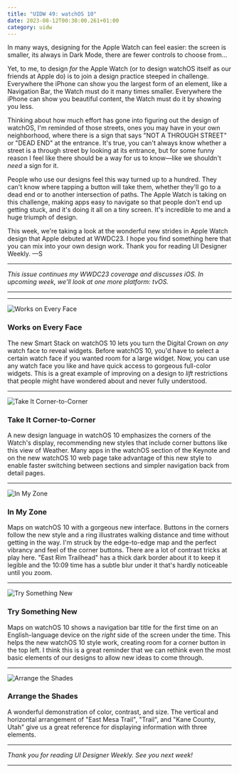 ```yaml
---
title: "UIDW 49: watchOS 10"
date: 2023-08-12T00:30:00.261+01:00
category: uidw
---
```


In many ways, designing for the Apple Watch can feel easier: the screen is smaller, its always in Dark Mode, there are fewer controls to choose from...

Yet, to me, to design _for_ the Apple Watch (or to design watchOS itself as our friends at Apple do) is to join a design practice steeped in challenge. Everywhere the iPhone can show you the largest form of an element, like a Navigation Bar, the Watch must do it many times smaller. Everywhere the iPhone can show you beautiful content, the Watch must do it by showing you less.

Thinking about how much effort has gone into figuring out the design of watchOS, I'm reminded of those streets, ones you may have in your own neighborhood, where there is a sign that says "NOT A THROUGH STREET" or "DEAD END" at the entrance. It's true, you can't always know whether a street is a through street by looking at its entrance, but for some funny reason I feel like there should be a way for us to know—like we shouldn't _need_ a sign for it.

People who use our designs feel this way turned up to a hundred. They can't know where tapping a button will take them, whether they'll go to a dead end or to another intersection of paths. The Apple Watch is taking on this challenge, making apps easy to navigate so that people don't end up getting stuck, and it's doing it all on a tiny screen. It's incredible to me and a huge triumph of design.

This week, we're taking a look at the wonderful new strides in Apple Watch design that Apple debuted at WWDC23\. I hope you find something here that you can mix into your own design work. Thank you for reading UI Designer Weekly. —S

---

_This issue continues my WWDC23 coverage and discusses iOS. In upcoming week, we'll look at one more platform: tvOS._

---

---

![](https://assets.sahandnayebaziz.org/works-on-every-face.jpeg "Works on Every Face") 

### Works on Every Face

The new Smart Stack on watchOS 10 lets you turn the Digital Crown on _any_ watch face to reveal widgets. Before watchOS 10, you'd have to select a certain watch face if you wanted room for a large widget. Now, you can use any watch face you like and have quick access to gorgeous full-color widgets. This is a great example of improving on a design to _lift_ restrictions that people might have wondered about and never fully understood.

---

![](https://assets.sahandnayebaziz.org/take-it-corner-to-corner.jpeg "Take It Corner-to-Corner") 

### Take It Corner-to-Corner

A new design language in watchOS 10 emphasizes the corners of the Watch's display, recommending new styles that include corner buttons like this view of Weather. Many apps in the watchOS section of the Keynote and on the new watchOS 10 web page take advantage of this new style to enable faster switching between sections and simpler navigation back from detail pages.

---

![](https://assets.sahandnayebaziz.org/in-my-zone.jpeg "In My Zone") 

### In My Zone

Maps on watchOS 10 with a gorgeous new interface. Buttons in the corners follow the new style and a ring illustrates walking distance and time without getting in the way. I'm struck by the edge-to-edge map and the perfect vibrancy and feel of the corner buttons. There are a lot of contrast tricks at play here. "East Rim Trailhead" has a thick dark border about it to keep it legible and the 10:09 time has a subtle blur under it that's hardly noticeable until you zoom.

---

![](https://assets.sahandnayebaziz.org/try-something-new.jpeg "Try Something New") 

### Try Something New

Maps on watchOS 10 shows a navigation bar title for the first time on an English-language device on the _right_ side of the screen under the time. This helps the new watchOS 10 style work, creating room for a corner button in the top left. I think this is a great reminder that we can rethink even the most basic elements of our designs to allow new ideas to come through.

---

![](https://assets.sahandnayebaziz.org/arrange-the-shades.jpeg "Arrange the Shades") 

### Arrange the Shades

A wonderful demonstration of color, contrast, and size. The vertical and horizontal arrangement of "East Mesa Trail", "Trail", and "Kane County, Utah" give us a great reference for displaying information with three elements.

---

_Thank you for reading UI Designer Weekly. See you next week!_

---
